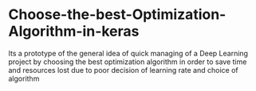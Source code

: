 # Choose-the-best-Optimization-Algorithm-in-keras
Its a prototype of the general idea of quick managing of a Deep Learning project by choosing the best optimization algorithm in order to save time and resources lost due to poor decision of learning rate and choice of algorithm
